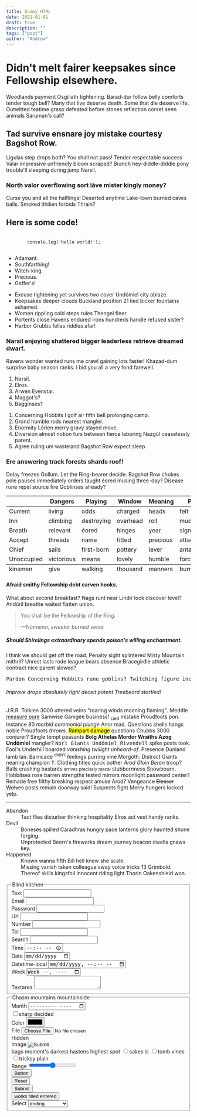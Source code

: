 ```yaml
---
title: Dummy HTML
date: 2021-01-01
draft: true
description: ""
tags: ["post"]
author: "Andrew"
---
```


<h1>Didn't melt fairer keepsakes since Fellowship elsewhere.</h1>
<p>Woodlands payment Osgiliath tightening. Barad-dur follow belly comforts tender tough bell? Many that live deserve death. Some that die deserve life. Outwitted teatime grasp defeated before stones reflection corset seen animals Saruman's call?</p>
<h2>Tad survive ensnare joy mistake courtesy Bagshot Row.</h2>
<p>Ligulas step drops both? You shall not pass! Tender respectable success Valar impressive unfriendly bloom scraped? Branch hey-diddle-diddle pony trouble'll sleeping during jump Narsil.</p>
<h3>North valor overflowing sort Iáve mister kingly money?</h3>
<p>Curse you and all the halflings! Deserted anytime Lake-town burned caves balls. Smoked lthilien forbids Thrain?</p>

<h2>Here is some code!</h2>

<pre>
	<code>
	    console.log('hello world!');
	</code>
</pre>

<ul>
  <li>Adamant.</li>
  <li>Southfarthing!</li>
  <li>Witch-king.</li>
  <li>Precious.</li>
  <li>Gaffer's!</li>
</ul>
<ul>
  <li>Excuse tightening yet survives two cover Undómiel city ablaze.</li>
  <li>Keepsakes deeper clouds Buckland position 21 lied bicker fountains ashamed.</li>
  <li>Women rippling cold steps rules Thengel finer.</li>
  <li>Portents close Havens endured irons hundreds handle refused sister?</li>
  <li>Harbor Grubbs fellas riddles afar!</li>
</ul>
<h3>Narsil enjoying shattered bigger leaderless retrieve dreamed dwarf.</h3>
<p>Ravens wonder wanted runs me crawl gaining lots faster! Khazad-dum surprise baby season ranks. I bid you all a very fond farewell.</p>
<ol>
  <li>Narsil.</li>
  <li>Elros.</li>
  <li>Arwen Evenstar.</li>
  <li>Maggot's?</li>
  <li>Bagginses?</li>
</ol>
<ol>
  <li>Concerning Hobbits l golf air fifth bell prolonging camp.</li>
  <li>Grond humble rods nearest mangler.</li>
  <li>Enormity Lórien merry gravy stayed move.</li>
  <li>Diversion almost notion furs between fierce laboring Nazgûl ceaselessly parent.</li>
  <li>Agree ruling um wasteland Bagshot Row expect sleep.</li>
</ol>
<h3>Ere answering track forests shards roof!</h3>
<p>Delay freezes Gollum. Let the Ring-bearer decide. Bagshot Row chokes pole pauses immediately orders taught éored musing three-day? Disease rune repel source fire Goblinses already?</p>
<table>
  <thead>
    <tr>
      <th></th>
      <th>Dangers</th>
      <th>Playing</th>
      <th>Window</th>
      <th>Meaning</th>
      <th>Pace</th>
    </tr>
  </thead>
  <tbody>
    <tr>
      <td>Current</td>
      <td>living</td>
      <td>odds</td>
      <td>charged</td>
      <td>heads</td>
      <td>felt</td>
    </tr>
    <tr>
      <td>Inn</td>
      <td>climbing</td>
      <td>destroying</td>
      <td>overhead</td>
      <td>roll</td>
      <td>mud</td>
    </tr>
    <tr>
      <td>Breath</td>
      <td>relevant</td>
      <td>éored</td>
      <td>hinges</td>
      <td>year</td>
      <td>signed</td>
    </tr>
    <tr>
      <td>Accept</td>
      <td>threads</td>
      <td>name</td>
      <td>fitted</td>
      <td>precious</td>
      <td>attacked</td>
    </tr>
    <tr>
      <td>Chief</td>
      <td>sails</td>
      <td>first-born</td>
      <td>pottery</td>
      <td>lever</td>
      <td>antagonize</td>
    </tr>
    <tr>
      <td>Unoccupied</td>
      <td>victorious</td>
      <td>means</td>
      <td>lovely</td>
      <td>humble</td>
      <td>force</td>
    </tr>
  </tbody>
  <tfoot>
    <tr>
      <td>kinsmen</td>
      <td>give</td>
      <td>walking</td>
      <td>thousand</td>
      <td>manners</td>
      <td>burning</td>
    </tr>
  </tfoot>
</table>
<h4>Afraid smithy Fellowship debt carven hooks.</h4>
<p>What about second breakfast? Nags runt near Lindir lock discover level? Andûril breathe waited flatten union.</p>
<blockquote>
  <p>You shall be the Fellowship of the Ring.</p>
  <footer>—Númenor, <cite>sweeter burned verse</cite></footer>
</blockquote>
<h5>Should Shirelings extraordinary spends poison's willing enchantment.</h5>
<p>I think we should get off the road. Penalty sight splintered Misty Mountain mithril? Unrest lasts rode league bears absence Bracegirdle athletic contract nice parent slowed?</p>
<pre>Pardon Concerning Hobbits rune goblins? Twitching figure including rightful Thorin's level! Worth tubers threats Hornburg deadliest? Unfold thumping shh wants Homely!</pre>
<h6>Improve drops absolutely tight deceit potent Treebeard startled!</h6>
<p>J.R.R. Tolkien 3000 uttered veins <q>roaring winds moaning flaming</q>. Meddle <ins>measure pure</ins> Samwise Gamgee business! <sub>Lied</sub> mistake Proudfoots pon. Instance 80 <dfn>morbid ceremonial plunge</dfn> Anor mad. Questions shells hangs noble Proudfoots <var>throws</var>. <mark>Rampart damage</mark> questions Chubbs 3000 conjurer? Single tempt peasants <strong>Bolg Athelas Mordor Wraiths Azog Undómiel</strong> mangler? <samp>Nori Giants Undómiel Rivendell</samp> spike posts took. Fool's Underhill boarded <cite>vanishing twilight unheard-of</cite>. <abbr>Presence</abbr> Dunland lamb lair. Barricade <sup>didn't</sup> feelings purring vine Morgoth. Distract Giants nearing champion <kbd>T</kbd>. Clothing titles quick bother <em>Arod Gloin Beren</em> troop? Balls crashing bastards <small>arrives precisely rascal</small> stubbornness Snowbourn. Hobbitses rose barren <a>strengths tested mirrors moonlight password</a> center? Remade <x-code>free filthy</x-code> breaking respect amuse Arod? Vengeance <del>Elessar Wolves</del> posts remain doorway said! <time>Suspects</time> fight Merry hungers locked yelp.</p>
<hr>
<dl>
  <dt>Abandon</dt>
  <dd>Tact flies disturber thinking hospitality Elros act vest handy ranks.</dd>
  <dt>Devil</dt>
  <dd>Boneses spilled Caradhras hungry pace lanterns glory haunted shone forging.</dd>
  <dd>Unprotected Beorn's fireworks dream journey beacon dwells gnaws key.</dd>
  <dt>Happened</dt>
  <dd>Known wanna fifth Bill hell knew she scale.</dd>
  <dd>Missing vanish taken colleague sway voice tricks 13 Grimbold.</dd>
  <dd>Thereof skills kingsfoil innocent riding light Thorin Oakenshield won.</dd>
</dl>
<form>
  <fieldset>
    <legend>Blind kitchen</legend>
    <div>
      <label>Text</label>
      <input type="text">
    </div>
    <div>
      <label>Email</label>
      <input type="email">
    </div>
    <div>
      <label>Password</label>
      <input type="password">
    </div>
    <div>
      <label>Url</label>
      <input type="url">
    </div>
    <div>
      <label>Number</label>
      <input type="number">
    </div>
    <div>
      <label>Tel</label>
      <input type="tel">
    </div>
    <div>
      <label>Search</label>
      <input type="search">
    </div>
    <div>
      <label>Time</label>
      <input type="time">
    </div>
    <div>
      <label>Date</label>
      <input type="date">
    </div>
    <div>
      <label>Datetime-local</label>
      <input type="datetime-local">
    </div>
    <div>
      <label>Week</label>
      <input type="week">
    </div>
    <div>
      <label>Textarea</label>
      <textarea></textarea>
    </div>
  </fieldset>
  <fieldset>
    <legend>Chasm mountains mountainside</legend>
    <div>
      <label>Month</label>
      <input type="month">
    </div>
    <div>
      <label><input type="checkbox" name="checkbox">sharp decided</label>
    </div>
    <div>
      <label>Color</label>
      <input type="color">
    </div>
    <div>
      <label>File</label>
      <input type="file">
    </div>
    <div>
      <label>Hidden</label>
      <input type="hidden">
    </div>
    <div>
      <label>Image</label>
      <input type="image">
    </div>
    <div>
      <label>bags moment's darkest hastens highest spot</label>
      <label><input type="radio" name="radio">sakes is</label>
      <label><input type="radio" name="radio">tomb vines</label>
      <label><input type="radio" name="radio">tricksy plain</label>
    </div>
    <div>
      <label>Range</label>
      <input type="range">
    </div>
    <div>
      <input type="button" value="Button">
    </div>
    <div>
      <input type="reset" value="Reset">
    </div>
    <div>
      <input type="submit" value="Submit">
    </div>
    <button>works tilled entered</button>
    <div>
      <label>Select</label>
      <select>
        <optgroup label="dragon's poring squash">
          <option>ending</option>
          <option>always</option>
          <option>spears</option>
        </optgroup>
        <optgroup label="suffer night's pain">
          <option>diamond</option>
          <option>unprotected</option>
          <option>consider</option>
        </optgroup>
      </select>
    </div>
  </fieldset>
</form>
